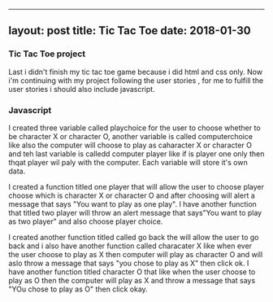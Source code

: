 
---
layout: post
title: Tic Tac Toe
date: 2018-01-30
---

### Tic Tac Toe project

Last i didn't finish my tic tac toe game because i did html and css only.  Now  i'm continuing  with my project following the user stories , for me to fulfill the user stories i should also include javascript. 

### Javascript

I created three variable called playchoice for the user to choose whether to be character X or character O, another variable is called computerchoice like also the computer will choose to play as caharacter X or character O and teh last variable is calledd computer player like if is player one  only then thqat player wil paly with the computer. Each variable will store it's own data.

I created a function titled one player that will allow the user to choose player choose which is character X or character O and after choosing will alert a message that says "You want to play as one play". I have another function that titled two player will throw an alert message that says"You want to play as two player" and also choose player choice.


I created another function titled  called go back the will allow the user to go back and i also have another function called characater X like when ever the user choose to play as X then computer will play as character O and will aslo throw a message that says "you chose to play as X" then click ok. I have another function titled character O that like when the user choose to play as O then the computer will play as X and throw  a message that says "YOu chose to play as O" then click okay.




